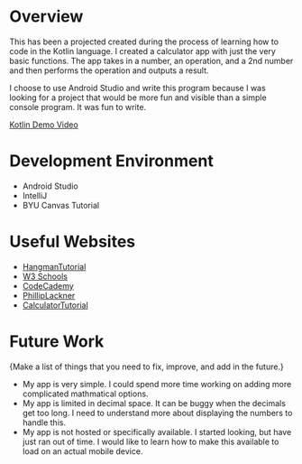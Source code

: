 # Overview

This has been a projected created during the process of learning how to code in the Kotlin language.  I created a calculator app with just the very basic functions.  The app takes in a number, an operation, and a 2nd number and then performs the operation and outputs a result.   

I choose to use Android Studio and write this program because I was looking for a project that would be more fun and visible than a simple console program.  It was fun to write.

[Kotlin Demo Video](https://youtu.be/v7TnrRB6BlQ)

# Development Environment

- Android Studio
- IntelliJ
- BYU Canvas Tutorial

# Useful Websites

- [HangmanTutorial](https://www.youtube.com/watch?v=kGGpH7ypxAU&list=PLY_EvkPvsCIOZZkn0zpz58CQfbDqkyJm0&index=12&t=276s)
- [W3 Schools](https://www.w3schools.com/kotlin/index.php)
- [CodeCademy](https://www.codecademy.com/catalog/language/kotlin)
- [PhillipLackner](https://www.youtube.com/playlist?list=PLQkwcJG4YTCRSQikwhtoApYs9ij_Hc5Z9)
- [CalculatorTutorial](https://www.youtube.com/watch?v=2hSHgungOKI&list=PLY_EvkPvsCIOZZkn0zpz58CQfbDqkyJm0&index=18&t=62s)

# Future Work

{Make a list of things that you need to fix, improve, and add in the future.}

- My app is very simple.  I could spend more time working on adding more complicated mathmatical options.
- My app is limited in decimal space.  It can be buggy when the decimals get too long. I need to understand more about displaying the numbers to handle this.
- My app is not hosted or specifically available. I started looking, but have just ran out of time.  I would like to learn how to make this available to load on an actual mobile device.
